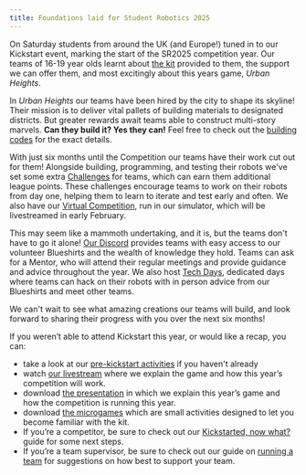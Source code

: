 ```yaml
---
title: Foundations laid for Student Robotics 2025
---
```


On Saturday students from around the UK (and Europe!) tuned in to our Kickstart event, marking the start of the SR2025 competition year. Our teams of 16-19 year olds learnt about [the kit][kit] provided to them, the support we can offer them, and most excitingly about this years game, _Urban Heights_.

In _Urban Heights_ our teams have been hired by the city to shape its skyline! Their mission is to deliver vital pallets of building materials to designated districts. But greater rewards await teams able to construct multi-story marvels. **Can they build it? Yes they can!** Feel free to check out the [building codes][rules] for the exact details.

With just six months until the Competition our teams have their work cut out for them! Alongside building, programming, and testing their robots we've set some extra [Challenges][challenges] for teams, which can earn them additional league points. These challenges encourage teams to work on their robots from day one, helping them to learn to iterate and test early and often. We also have our [Virtual Competition][virtual-competition], run in our simulator, which will be livestreamed in early February.

This may seem like a mammoth undertaking, and it is, but the teams don't have to go it alone! [Our Discord][discord] provides teams with easy access to our volunteer Blueshirts and the wealth of knowledge they hold. Teams can ask for a Mentor, who will attend their regular meetings and provide guidance and advice throughout the year. We also host [Tech Days][tech-days], dedicated days where teams can hack on their robots with in person advice from our Blueshirts and meet other teams.

We can't wait to see what amazing creations our teams will build, and look forward to sharing their progress with you over the next six months!

If you weren’t able to attend Kickstart this year, or would like a recap, you can:

- take a look at our [pre-kickstart activities][pre-kickstart] if you haven't already
- watch [our livestream][livestream] where we explain the game and how this year’s competition will work.
- download [the presentation][presentation] in which we explain this year’s game and how the competition is running this year.
- download [the microgames][microgames] which are small activities designed to let you become familiar with the kit.
- If you’re a competitor, be sure to check out our [Kickstarted, now what?][robot-101-teams] guide for some next steps.
- If you’re a team supervisor, be sure to check out our guide on [running a team][robot-101-supervisors] for suggestions on how best to support your team.

[kit]: https://srobo.org/docs/kit
[rules]: https://srobo.org/rules
[challenges]: https://srobo.org/docs/resources/2025/challenges.html
[livestream]: https://www.youtube.com/watch?v=waO2NASj1zs
[discord]: https://studentrobotics.org/docs/tutorials/discord
[tech-days]: https://studentrobotics.org/events/
[virtual-competition]: https://studentrobotics.org/events/sr2025/virtual-competition/
[presentation]: https://docs.google.com/presentation/d/1jKkJzRXTu7KsDUXc_KdApZJxXwVtKb1cSoXkWcizWlo/preview
[pre-kickstart]: https://docs.google.com/document/d/18Kt72gt__4len23zyeAXD-qkSsHw72Il7PjfBgGqwnU/preview
[microgames]: https://docs.google.com/document/d/1xTCc62vyUaxdlzsaLpQiwkttAQEc6wc4csproAjo17E/preview
[robot-101-teams]: https://studentrobotics.org/docs/robots_101/post_kickstart
[robot-101-supervisors]: https://studentrobotics.org/docs/robots_101/team_supervisor
